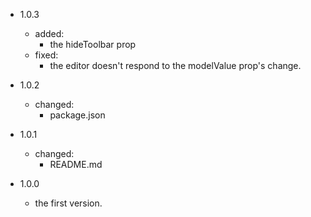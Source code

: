 - 1.0.3

  - added:
    - the hideToolbar prop
  - fixed:
    - the editor doesn't respond to the modelValue prop's change.

- 1.0.2

  - changed:
    - package.json

- 1.0.1

  - changed:
    - README.md

- 1.0.0
  - the first version.
